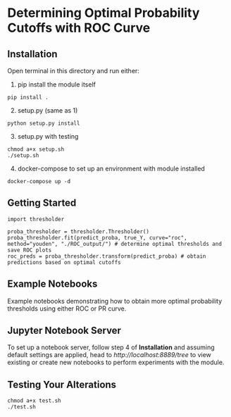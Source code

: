 # Determining Optimal Probability Cutoffs with ROC Curve
## Installation
Open terminal in this directory and run either:
1. pip install the module itself
```
pip install .
```
2. setup.py (same as 1)
```
python setup.py install
```
3. setup.py with testing
```
chmod a+x setup.sh
./setup.sh
```
4. docker-compose to set up an environment with module installed
```
docker-compose up -d
```

## Getting Started
```
import thresholder

proba_thresholder = thresholder.Thresholder()
proba_thresholder.fit(predict_proba, true_Y, curve="roc", method="youden", "./ROC_output/") # determine optimal thresholds and save ROC plots
roc_preds = proba_thresholder.transform(predict_proba) # obtain predictions based on optimal cutoffs
```

## Example Notebooks

Example notebooks demonstrating how to obtain more optimal probability thresholds using either ROC or PR curve.

## Jupyter Notebook Server
To set up a notebook server, follow step 4 of **Installation** and assuming default settings are applied, head to *http://localhost:8889/tree* to view existing or create new notebooks to perform experiments with the module.

## Testing Your Alterations
```
chmod a+x test.sh
./test.sh
```